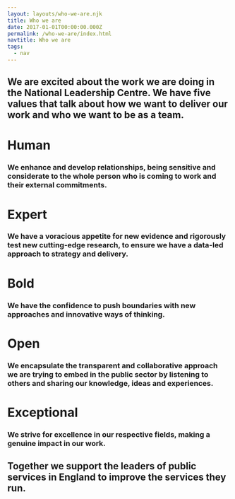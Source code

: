 ```yaml
---
layout: layouts/who-we-are.njk
title: Who we are
date: 2017-01-01T00:00:00.000Z
permalink: /who-we-are/index.html
navtitle: Who we are
tags:
  - nav
---
```



<div class="header-block highlight margin-bottom">
  <div class="container container--sm">

## We are excited about the work we are doing in the National Leadership Centre. We have five values that talk about how we want to deliver our work and who we want to be as a team.

  </div>
</div>

<div class="content-block">
  <div class="container container--xs align-left">

# Human

### We enhance and develop relationships, being sensitive and considerate to the whole person who is coming to work and their external commitments.

# Expert

### We have a voracious appetite for new evidence and rigorously test new cutting-edge research, to ensure we have a data-led approach to strategy and delivery.

# Bold

### We have the confidence to push boundaries with new approaches and innovative ways of thinking.

# Open

### We encapsulate the transparent and collaborative approach we are trying to embed in the public sector by listening to others and sharing our knowledge, ideas and experiences.

# Exceptional

### We strive for excellence in our respective fields, making a genuine impact in our work.

  </div>
</div>

<div class="content-block">
  <div class="container container--xs centered text-gradient">

## Together we support the leaders of public services in England to improve the services they run.

  </div>
</div>
